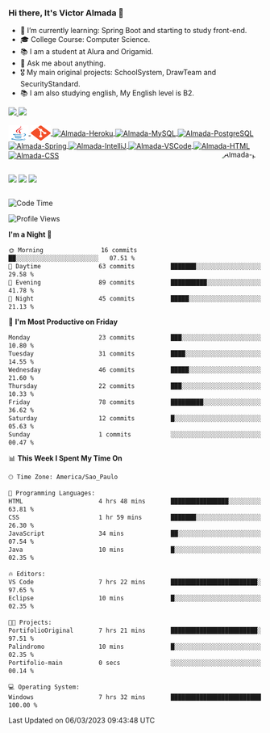 ### Hi there, It's Victor Almada 👋


- 🌱 I’m currently learning: Spring Boot and starting to study front-end.
- 🎓 College Course: Computer Science.
- 📚  I am a student at Alura and Origamid.
- 💬 Ask me about anything.
- 🎖 My main original projects: SchoolSystem, DrawTeam and SecurityStandard.
- 📚 I am also studying english, My English level is B2.
 
<div>
<a href="https://github.com/Almadavic">
<img height="180em" src="https://github-readme-stats.vercel.app/api?username=Almadavic&showw_icons=true&theme=dark&include_all_commits=true&count_private=true">
<img height="180em" src="https://github-readme-stats.vercel.app/api/top-langs/?username=Almadavic&layout=compact&langs_count=16&theme=dracula">
</div>

<div style="display: inline_block"><br>
  <img align="center" alt="Almada-Java" height="30" width="40" src="https://raw.githubusercontent.com/devicons/devicon/master/icons/java/java-original.svg">
  <img align="center" alt="Almada-Git" height="30" width="40" src="https://raw.githubusercontent.com/devicons/devicon/master/icons/git/git-original.svg">
  <img align="center" alt="Almada-Heroku" height="30" width="40" src="https://cdn.jsdelivr.net/gh/devicons/devicon/icons/heroku/heroku-plain-wordmark.svg" />             
  <img align="center" alt="Almada-MySQL" height="30" width="40" src="https://cdn.jsdelivr.net/gh/devicons/devicon/icons/mysql/mysql-original-wordmark.svg" />
  <img align="center" alt="Almada-PostgreSQL" height="30" width="40" src="https://cdn.jsdelivr.net/gh/devicons/devicon/icons/postgresql/postgresql-plain-wordmark.svg" />
  <img align="center" alt="Almada-Spring" height="30" width="40" src="https://cdn.jsdelivr.net/gh/devicons/devicon/icons/spring/spring-original-wordmark.svg" />
   <img align="center" alt="Almada-IntelliJ" height="30" width="40" src="https://cdn.jsdelivr.net/gh/devicons/devicon/icons/intellij/intellij-original.svg" />
   <img align="center" alt="Almada-VSCode" height="30" width="40" src="https://cdn.jsdelivr.net/gh/devicons/devicon/icons/vscode/vscode-original.svg" />
   <img align="center" alt="Almada-HTML" height="30" width="40" src="https://cdn.jsdelivr.net/gh/devicons/devicon/icons/html5/html5-original.svg" />
   <img align="center" alt="Almada-CSS" height="30" width="40" src="https://cdn.jsdelivr.net/gh/devicons/devicon/icons/css3/css3-original.svg" />
  <img align="right" alt="Almada-pic" height="150" style="border-radius:50px;" src="https://user-images.githubusercontent.com/85299065/185514627-94fcf387-edc6-4c24-88f1-b4873ccd49e9.png">
</div>
  
  ##
 
<div> 
  <a href="https://www.youtube.com/channel/UCUrcUNA90M_ZqLEcQxd3UNA" target="_blank"><img src="https://img.shields.io/badge/YouTube-FF0000?style=for-the-badge&logo=youtube&logoColor=white" target="_blank"></a>
 <a href = "mailto:almadavic@live.com"><img src="https://img.shields.io/badge/-Gmail-%23333?style=for-the-badge&logo=gmail&logoColor=white" target="_blank"></a>
  <a href="https://www.linkedin.com/in/victoralmada/" target="_blank"><img src="https://img.shields.io/badge/-LinkedIn-%230077B5?style=for-the-badge&logo=linkedin&logoColor=white" target="_blank"></a> 
</div>

##

<!--START_SECTION:waka-->
![Code Time](http://img.shields.io/badge/Code%20Time-256%20hrs%2020%20mins-blue)

![Profile Views](http://img.shields.io/badge/Profile%20Views-4-blue)

**I'm a Night 🦉** 

```text
🌞 Morning                16 commits          ██░░░░░░░░░░░░░░░░░░░░░░░   07.51 % 
🌆 Daytime                63 commits          ███████░░░░░░░░░░░░░░░░░░   29.58 % 
🌃 Evening                89 commits          ██████████░░░░░░░░░░░░░░░   41.78 % 
🌙 Night                  45 commits          █████░░░░░░░░░░░░░░░░░░░░   21.13 % 
```
📅 **I'm Most Productive on Friday** 

```text
Monday                   23 commits          ███░░░░░░░░░░░░░░░░░░░░░░   10.80 % 
Tuesday                  31 commits          ████░░░░░░░░░░░░░░░░░░░░░   14.55 % 
Wednesday                46 commits          █████░░░░░░░░░░░░░░░░░░░░   21.60 % 
Thursday                 22 commits          ███░░░░░░░░░░░░░░░░░░░░░░   10.33 % 
Friday                   78 commits          █████████░░░░░░░░░░░░░░░░   36.62 % 
Saturday                 12 commits          █░░░░░░░░░░░░░░░░░░░░░░░░   05.63 % 
Sunday                   1 commits           ░░░░░░░░░░░░░░░░░░░░░░░░░   00.47 % 
```


📊 **This Week I Spent My Time On** 

```text
🕑︎ Time Zone: America/Sao_Paulo

💬 Programming Languages: 
HTML                     4 hrs 48 mins       ████████████████░░░░░░░░░   63.81 % 
CSS                      1 hr 59 mins        ███████░░░░░░░░░░░░░░░░░░   26.30 % 
JavaScript               34 mins             ██░░░░░░░░░░░░░░░░░░░░░░░   07.54 % 
Java                     10 mins             █░░░░░░░░░░░░░░░░░░░░░░░░   02.35 % 

🔥 Editors: 
VS Code                  7 hrs 22 mins       ████████████████████████░   97.65 % 
Eclipse                  10 mins             █░░░░░░░░░░░░░░░░░░░░░░░░   02.35 % 

🐱‍💻 Projects: 
PortifolioOriginal       7 hrs 21 mins       ████████████████████████░   97.51 % 
Palindromo               10 mins             █░░░░░░░░░░░░░░░░░░░░░░░░   02.35 % 
Portifolio-main          0 secs              ░░░░░░░░░░░░░░░░░░░░░░░░░   00.14 % 

💻 Operating System: 
Windows                  7 hrs 32 mins       █████████████████████████   100.00 % 
```


 Last Updated on 06/03/2023 09:43:48 UTC
<!--END_SECTION:waka-->
